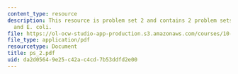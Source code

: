 ```yaml
---
content_type: resource
description: This resource is problem set 2 and contains 2 problem sets on centrifugation
  and E. coli.
file: https://ol-ocw-studio-app-production.s3.amazonaws.com/courses/10-445-separation-processes-for-biochemical-products-summer-2005/da2d05649e25c42ac4cd7b53ddfd2e00_ps_2.pdf
file_type: application/pdf
resourcetype: Document
title: ps_2.pdf
uid: da2d0564-9e25-c42a-c4cd-7b53ddfd2e00
---
```

